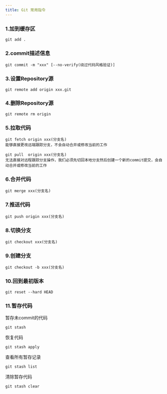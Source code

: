 ```yaml
---
title: Git 常用指令
---
```


### 1.加到缓存区
```
git add .
```

### 2.commit描述信息
```
git commit -m "xxx" [--no-verify(绕过代码风格验证)]
```

### 3.设置Repository源
```
git remote add origin xxx.git
```

### 4.删除Repository源
```
git remote rm origin
```
### 5.拉取代码
```
git fetch origin xxx(分支名)
能够直接更改远端跟踪分支，不会自动合并或修改当前的工作

git pull  origin xxx(分支名)
无法直接对远程跟踪分支操作，我们必须先切回本地分支然后创建一个新的commit提交，会自动合并或修改当前的工作
```
### 6.合并代码
```
git merge xxx(分支名)
```

### 7.推送代码
```
git push origin xxx(分支名)
```

### 8.切换分支
```
git checkout xxx(分支名)
```

### 9.创建分支
```
git checkout -b xxx(分支名)
```

### 10.回到最初版本
```
git reset --hard HEAD
```

### 11.暂存代码
暂存未commit的代码
```
git stash
```

恢复代码
```
git stash apply
```

查看所有暂存记录
```
git stash list
```

清除暂存代码
```
git stash clear
```
